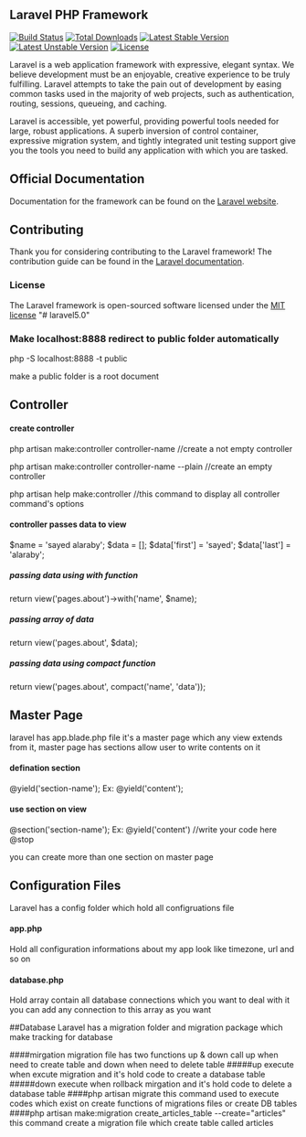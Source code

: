 ## Laravel PHP Framework

[![Build Status](https://travis-ci.org/laravel/framework.svg)](https://travis-ci.org/laravel/framework)
[![Total Downloads](https://poser.pugx.org/laravel/framework/downloads.svg)](https://packagist.org/packages/laravel/framework)
[![Latest Stable Version](https://poser.pugx.org/laravel/framework/v/stable.svg)](https://packagist.org/packages/laravel/framework)
[![Latest Unstable Version](https://poser.pugx.org/laravel/framework/v/unstable.svg)](https://packagist.org/packages/laravel/framework)
[![License](https://poser.pugx.org/laravel/framework/license.svg)](https://packagist.org/packages/laravel/framework)

Laravel is a web application framework with expressive, elegant syntax. We believe development must be an enjoyable, creative experience to be truly fulfilling. Laravel attempts to take the pain out of development by easing common tasks used in the majority of web projects, such as authentication, routing, sessions, queueing, and caching.

Laravel is accessible, yet powerful, providing powerful tools needed for large, robust applications. A superb inversion of control container, expressive migration system, and tightly integrated unit testing support give you the tools you need to build any application with which you are tasked.

## Official Documentation

Documentation for the framework can be found on the [Laravel website](http://laravel.com/docs).

## Contributing

Thank you for considering contributing to the Laravel framework! The contribution guide can be found in the [Laravel documentation](http://laravel.com/docs/contributions).

### License

The Laravel framework is open-sourced software licensed under the [MIT license](http://opensource.org/licenses/MIT)
"# laravel5.0"


### Make localhost:8888 redirect to public folder automatically
php -S localhost:8888 -t public

make a public folder is a root document 

## Controller
#### create controller
php artisan make:controller controller-name   		//create a not empty controller

php artisan make:controller controller-name --plain //create an empty controller

php artisan help make:controller  					//this command to display all controller command's options


#### controller passes data to view
$name = 'sayed alaraby';
$data = [];
$data['first'] = 'sayed';
$data['last'] = 'alaraby';

##### passing data using with function
return view('pages.about')->with('name', $name);

##### passing array of data 
return view('pages.about', $data);

##### passing data using compact function
return view('pages.about', compact('name', 'data'));

## Master Page
laravel has app.blade.php file it's a master page which any view extends from it,
master page has sections allow user to write contents on it

#### defination section
@yield('section-name');
Ex: @yield('content');

#### use section on view
@section('section-name');
Ex: 
@yield('content')
//write your code here
@stop

you can create more than one section on master page

## Configuration Files
Laravel has a config folder which hold all configruations file

####  app.php
Hold all configuration informations about my app look like timezone, url and so on

#### database.php
Hold array contain all database connections which you want to deal with it
you can add any connection to this array as you want

##Database
Laravel has a migration folder and migration package which make tracking for database

####mirgation
migration file has two functions up & down call up when need to create table and down when need to delete table
#####up execute when excute migration and it's hold code to create a database table
#####down execute when rollback mirgation and it's hold code to delete a database table
####php artisan migrate
this command used to execute codes which exist on create functions of migrations files or
create DB tables
####php artisan make:migration create_articles_table --create="articles"
this command create a migration file which create table called articles